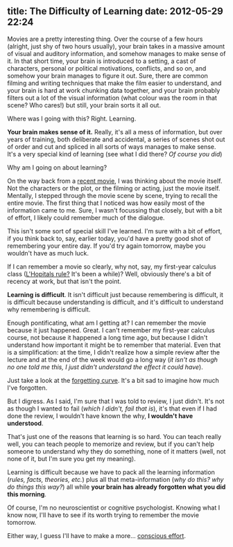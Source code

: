 title: The Difficulty of Learning
date: 2012-05-29 22:24
---
Movies are a pretty interesting thing. Over the course of a few hours (alright, just shy of two hours usually), your brain takes in a massive amount of visual and auditory information, and somehow manages to make sense of it. In that short time, your brain is introduced to a setting, a cast of characters, personal or political motivations, conflicts, and so on, and somehow your brain manages to figure it out. Sure, there are common filming and writing techniques that make the film easier to understand, and your brain is hard at work chunking data together, and your brain probably filters out a lot of the visual information (what colour was the room in that scene? Who cares!) but still, your brain sorts it all out.

Where was I going with this? Right. Learning.

**Your brain makes sense of it.** Really, it's all a mess of information, but over years of training, both deliberate and accidental, a series of scenes shot out of order and cut and spliced in all sorts of ways manages to make sense. It's a very special kind of learning (see what I did there? *Of course you did*)

Why am I going on about learning?

On the way back from a [recent movie][MIB3], I was thinking about the movie itself. Not the characters or the plot, or the filming or acting, just the movie itself. Mentally, I stepped through the movie scene by scene, trying to recall the entire movie. The first thing that I noticed was how easily most of the information came to me. Sure, I wasn't focussing that closely, but with a bit of effort, I likely could remember much of the dialogue.

This isn't some sort of special skill I've learned. I'm sure with a bit of effort, if you think back to, say, earlier today, you'd have a pretty good shot of remembering your entire day. If you'd try again tomorrow, maybe you wouldn't have as much luck.

If I can remember a movie so clearly, why not, say, my first-year calculus class ([L'Hopitals rule?][LHopital] It's been a while)? Well, obviously there's a bit of recency at work, but that isn't the point.

**Learning is difficult**. It isn't difficult just because remembering is difficult, it is difficult because understanding is difficult, and it's difficult to understand why remembering is difficult.

Enough pontificating, what am I getting at? I can remember the movie because it just happened. Great. I can't remember my first-year calculus course, not because it happened a long time ago, but because I didn't understand how important it might be to remember that material. Even that is a simplification: at the time, I didn't realize how a simple review after the lecture and at the end of the week would go a long way (*it isn't as though no one told me this, I just didn't understand the effect it could have*). 

Just take a look at the [forgetting curve][forgettingCurve]. It's a bit sad to imagine how much I've forgotten.

But I digress. As I said, I'm sure that I was told to review, I just didn't. It's not as though I wanted to fail (*which I didn't, fail that is*), it's that even if I had done the review, I wouldn't have known the why, **I wouldn't have understood**.

That's just one of the reasons that learning is so hard. You can teach really well, you can teach people to memorize and review, but if you can't help someone to understand why they do something, none of it matters (well, not none of it, but I'm sure you get my meaning).

Learning is difficult because we have to pack all the learning information (*rules, facts, theories, etc.*) plus all that meta-information (*why do this? why do things this way?*) all while **your brain has already forgotten what you did this morning**.

Of course, I'm no neuroscientist or cognitive psychologist. Knowing what I know now, I'll have to see if its worth trying to remember the movie tomorrow.

Either way, I guess I'll have to make a more... [conscious effort][YEAH].

[MIB3]: http://en.wikipedia.org/wiki/Men_in_Black_3 "Men in Black 3"
[LHopital]: http://en.wikipedia.org/wiki/L'H%C3%B4pital's_rule "L'Hopital's Rule"
[forgettingCurve]: http://en.wikipedia.org/wiki/Forgetting_curve "Forgetting Curve"
[YEAH]: http://youtu.be/_sarYH0z948 "YEEEEEEEEEEEAAAAAAAAAHHHHHHHHH!"
